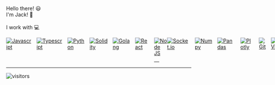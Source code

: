 Hello there! :smiley:
<br>
I'm Jack! :shit:
<br><br>
I work with :computer: <br>

<div align='left' style="display: flex">
  <!-- Languages -->
  <a href="https://developer.mozilla.org/en-US/docs/Web/JavaScript">
    <img src="https://img.shields.io/badge/javascript-%23323330.svg?style=for-the-badge&logo=javascript&logoColor=%23F7DF1E" alt="Javascript">
  </a>
  &emsp;
  <a href="https://www.typescriptlang.org/">
    <img src="https://img.shields.io/badge/typescript-%23007ACC.svg?style=for-the-badge&logo=typescript&logoColor=white" alt="Typescript">
  </a>
  &emsp;
  <a href="https://python.org">
    <img src="https://img.shields.io/badge/python-3670A0?style=for-the-badge&logo=python&logoColor=ffdd54" alt="Python">
  </a>
  &emsp;
  <a href="https://docs.soliditylang.org/">
    <img src="https://img.shields.io/badge/Solidity-%23363636.svg?style=for-the-badge&logo=solidity&logoColor=white" alt="Solidity">
  </a>
  &emsp;
  <a href="https://golang.org">
    <img src="https://img.shields.io/badge/go-%2300ADD8.svg?style=for-the-badge&logo=go&logoColor=white" alt="Golang">
  <a/>
  &emsp;
  <br><br>
  <!-- Library / Frameworks -->
  <a href="#">
    <img src="https://img.shields.io/badge/react-%2320232a.svg?style=for-the-badge&logo=react&logoColor=%2361DAFB" alt="React">
  </a>
  &emsp;
  <a href="#">
    <img src="https://img.shields.io/badge/node.js-6DA55F?style=for-the-badge&logo=node.js&logoColor=white" alt="Node JS">
  &emsp;
  <a href="#">
    <img src="https://img.shields.io/badge/Socket.io-black?style=for-the-badge&logo=socket.io&badgeColor=010101" alt="Socket.io">
  </a>
  &emsp;
  <a href="#">
    <img src="https://img.shields.io/badge/numpy-%23013243.svg?style=for-the-badge&logo=numpy&logoColor=white" alt="Numpy">
  </a>
  &emsp;
  <a href="#">
    <img src="https://img.shields.io/badge/pandas-%23150458.svg?style=for-the-badge&logo=pandas&logoColor=white" alt="Pandas">
  </a>
  &emsp;
  <a href="#">
    <img src="https://img.shields.io/badge/Plotly-%233F4F75.svg?style=for-the-badge&logo=plotly&logoColor=white" alt="Plotly">
  </a>
  &emsp;
  <!--Other-->
  <br><br>
  <a href="#">
    <img src="https://img.shields.io/badge/git-%23F05033.svg?style=for-the-badge&logo=git&logoColor=white" alt="Git">
  </a>
  &emsp;
  <a href="#">
    <img src="https://img.shields.io/badge/VIM-%2311AB00.svg?style=for-the-badge&logo=vim&logoColor=white" alt="Vim">
  </a>
  &emsp;
  <a href="#">
    <img src="https://img.shields.io/badge/NPM-%23000000.svg?style=for-the-badge&logo=npm&logoColor=white" alt="NPM">
  </a>
  &emsp;
  <a href="#">
    <img src="https://img.shields.io/badge/Anaconda-%2344A833.svg?style=for-the-badge&logo=anaconda&logoColor=white" alt="Anaconda">
  </a>

</div>

<hr>

![visitors](https://visitor-badge.glitch.me/badge?page_id=rottaj)
